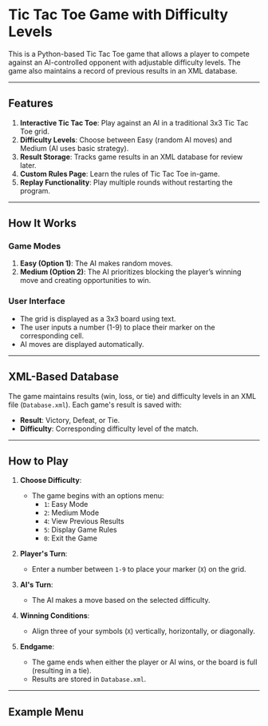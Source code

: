 # Tic Tac Toe Game with Difficulty Levels

This is a Python-based Tic Tac Toe game that allows a player to compete against an AI-controlled opponent with adjustable difficulty levels. The game also maintains a record of previous results in an XML database.

---

## Features

1. **Interactive Tic Tac Toe**: Play against an AI in a traditional 3x3 Tic Tac Toe grid.
2. **Difficulty Levels**: Choose between Easy (random AI moves) and Medium (AI uses basic strategy).
3. **Result Storage**: Tracks game results in an XML database for review later.
4. **Custom Rules Page**: Learn the rules of Tic Tac Toe in-game.
5. **Replay Functionality**: Play multiple rounds without restarting the program.

---

## How It Works

### Game Modes
1. **Easy (Option 1)**: The AI makes random moves.
2. **Medium (Option 2)**: The AI prioritizes blocking the player’s winning move and creating opportunities to win.

### User Interface
- The grid is displayed as a 3x3 board using text.
- The user inputs a number (1-9) to place their marker on the corresponding cell.
- AI moves are displayed automatically.

---

## XML-Based Database
The game maintains results (win, loss, or tie) and difficulty levels in an XML file (`Database.xml`). Each game's result is saved with:
- **Result**: Victory, Defeat, or Tie.
- **Difficulty**: Corresponding difficulty level of the match.

---

## How to Play

1. **Choose Difficulty**:
   - The game begins with an options menu:
     - `1`: Easy Mode
     - `2`: Medium Mode
     - `4`: View Previous Results
     - `5`: Display Game Rules
     - `0`: Exit the Game

2. **Player's Turn**:
   - Enter a number between `1-9` to place your marker (`X`) on the grid.

3. **AI's Turn**:
   - The AI makes a move based on the selected difficulty.

4. **Winning Conditions**:
   - Align three of your symbols (`X`) vertically, horizontally, or diagonally.

5. **Endgame**:
   - The game ends when either the player or AI wins, or the board is full (resulting in a tie).
   - Results are stored in `Database.xml`.

---

## Example Menu


